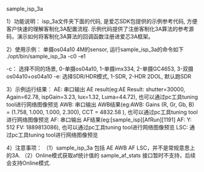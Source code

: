 sample_isp_3a

1）功能说明：
isp_3a文件夹下面的代码, 是爱芯SDK包提供的示例参考代码, 方便客户快速的理解客制化3A配置流程.
示例代码提供了注册客制化3A算法的参考源码，演示如何将客制化3A算法的回调函数注册进爱芯3A框架。


2）使用示例：
单摄os04a10 4M的sensor, 运行sample_isp_3a的命令如下
./opt/bin/sample_isp_3a -c0 -e1

-c： 选择不同的场景, 0-单摄os04a10, 1-单摄imx334, 2-单摄GC4653, 3-双摄os04a10+os04a10
-e:  选择SDR/HDR模式, 1-SDR, 2-HDR 2DOL, 默认跑SDR

3）示例运行结果：
AE:  串口输出 AE result(eg:AE Result: shutter=30000, Again=62.78, ispGain=3.23, lux=1.32, Luma=44.72),
     也可以通过pc工具tuning tool进行网络图像预览
AWB: 串口输出 AWB结果(eg:AWB: Gains (R, Gr, Gb, B) = (1.758, 1.000, 1.000, 2.300),  CCT = 4832.58 ),
		 也可以通过pc工具tuning tool进行网络图像预览
AF:  串口输出 AF结果(eg:[sample_isp][AfRun][1191] AF:  Y: 512   FV: 1889813086),
	   也可以通过pc工具tuning tool进行网络图像预览
LSC: 通过pc工具tuning tool进行网络图像预览

4）注意事项：
（1）sample_isp_3a 包括 AE AWB AF LSC，并不是常规意思上的3A.
（2）Online模式获取af统计值的 sample_af_stats 接口暂时不支持，后续会支持Online模式.

